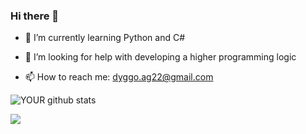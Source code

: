 ### Hi there 👋


- 🌱 I’m currently learning Python and C#


- 🤔 I’m looking for help with developing a higher programming logic



- 📫 How to reach me: dyggo.ag22@gmail.com



![YOUR github stats](https://github-readme-stats.vercel.app/api?username=RodrigodevChagas&theme=merko&locale=en&hide=total-issues,contributed-to)


![](https://github-readme-stats.vercel.app/api/top-langs/?username=RodrigodevChagas&hide=php&theme=tokyonight)
